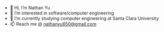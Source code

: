 - 👋 Hi, I’m Nathan Yu
- 👀 I’m interested in software/computer engineering
- 🌱 I’m currently studying computer engineering at Santa Clara University
- 📫 Reach me @ nathanyu650@gmail.com

<!---
nathany9/nathany9 is a ✨ special ✨ repository because its `README.md` (this file) appears on your GitHub profile.
You can click the Preview link to take a look at your changes.
--->
